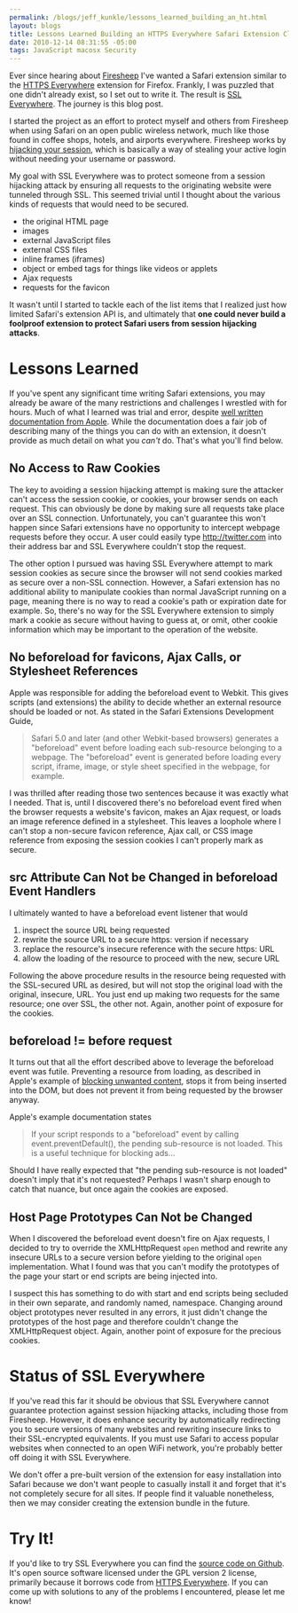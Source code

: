 ```yaml
--- 
permalink: /blogs/jeff_kunkle/lessons_learned_building_an_ht.html
layout: blogs
title: Lessons Learned Building an HTTPS Everywhere Safari Extension Clone
date: 2010-12-14 08:31:55 -05:00
tags: JavaScript macosx Security
---
```

Ever since hearing about [Firesheep](http://codebutler.com/firesheep) I've wanted a Safari extension similar to the [HTTPS Everywhere](https://www.eff.org/https-everywhere) extension for Firefox. Frankly, I was puzzled that one didn't already exist, so I set out to write it. The result is [SSL Everywhere](http://www.nearinfinity.com/home/opensource/ssl-everywhere.html). The journey is this blog post.

I started the project as an effort to protect myself and others from Firesheep when using Safari on an open public wireless network, much like those found in coffee shops, hotels, and airports everywhere. Firesheep works by [hijacking your session](https://secure.wikimedia.org/wikipedia/en/wiki/Session_hijacking), which is basically a way of stealing your active login without needing your username or password. 

My goal with SSL Everywhere was to protect someone from a session hijacking attack by ensuring all requests to the originating website were tunneled through SSL. This seemed trivial until I thought about the various kinds of requests that would need to be secured.

* the original HTML page
* images
* external JavaScript files
* external CSS files
* inline frames (iframes)
* object or embed tags for things like videos or applets
* Ajax requests
* requests for the favicon

It wasn't until I started to tackle each of the list items that I realized just how limited Safari's extension API is, and ultimately that **one could never build a foolproof extension to protect Safari users from session hijacking attacks**.

Lessons Learned
===============
If you've spent any significant time writing Safari extensions, you may already be aware of the many restrictions and challenges I wrestled with for hours. Much of what I learned was trial and error, despite [well written documentation from Apple](http://developer.apple.com/library/safari/#documentation/Tools/Conceptual/SafariExtensionGuide/Introduction/Introduction.html). While the documentation does a fair job of describing many of the things you can do with an extension, it doesn't provide as much detail on what you _can't_ do. That's what you'll find below.

No Access to Raw Cookies
------------------------
The key to avoiding a session hijacking attempt is making sure the attacker can't access the session cookie, or cookies, your browser sends on each request. This can obviously be done by making sure all requests take place over an SSL connection. Unfortunately, you can't guarantee this won't happen since Safari extensions have no opportunity to intercept webpage requests before they occur. A user could easily type http://twitter.com into their address bar and SSL Everywhere couldn't stop the request.

The other option I pursued was having SSL Everywhere attempt to mark session cookies as secure since the browser will not send cookies marked as secure over a non-SSL connection. However, a Safari extension has no additional ability to manipulate cookies than normal JavaScript running on a page, meaning there is no way to read a cookie's path or expiration date for example. So, there's no way for the SSL Everywhere extension to simply mark a cookie as secure without having to guess at, or omit, other cookie information which may be important to the operation of the website.

No beforeload for favicons, Ajax Calls, or Stylesheet References
----------------------------------------------------------------
Apple was responsible for adding the beforeload event to Webkit. This gives scripts (and extensions) the ability to decide whether an external resource should be loaded or not. As stated in the Safari Extensions Development Guide, 

> Safari 5.0 and later (and other Webkit-based browsers) generates a "beforeload" event before loading each sub-resource belonging to a webpage. The "beforeload" event is generated before loading every script, iframe, image, or style sheet specified in the webpage, for example.

I was thrilled after reading those two sentences because it was exactly what I needed. That is, until I discovered there's no beforeload event fired when the browser requests a website's favicon, makes an Ajax request, or loads an image reference defined in a stylesheet. This leaves a loophole where I can't stop a non-secure favicon reference, Ajax call, or CSS image reference from exposing the session cookies I can't properly mark as secure.

src Attribute Can Not be Changed in beforeload Event Handlers
-------------------------------------------------------------
I ultimately wanted to have a beforeload event listener that would 

1. inspect the source URL being requested
2. rewrite the source URL to a secure https: version if necessary
3. replace the resource's insecure reference with the secure https: URL
4. allow the loading of the resource to proceed with the new, secure URL

Following the above procedure results in the resource being requested with the SSL-secured URL as desired, but will not stop the original load with the original, insecure, URL. You just end up making two requests for the same resource; one over SSL, the other not. Again, another point of exposure for the cookies.

beforeload != before request
----------------------------
It turns out that all the effort described above to leverage the beforeload event was futile. Preventing a resource from loading, as described in Apple's example of [blocking unwanted content](http://developer.apple.com/library/safari/documentation/Tools/Conceptual/SafariExtensionGuide/MessagesandProxies/MessagesandProxies.html#//apple_ref/doc/uid/TP40009977-CH14-SW9), stops it from being inserted into the DOM, but does not prevent it from being requested by the browser anyway.

Apple's example documentation states

> If your script responds to a "beforeload" event by calling event.preventDefault(), the pending sub-resource is not loaded. This is a useful technique for blocking ads...

Should I have really expected that "the pending sub-resource is not loaded" doesn't imply that it's not requested? Perhaps I wasn't sharp enough to catch that nuance, but once again the cookies are exposed.

Host Page Prototypes Can Not be Changed
---------------------------------------
When I discovered the beforeload event doesn't fire on Ajax requests, I decided to try to override the XMLHttpRequest `open` method and rewrite any insecure URLs to a secure version before yielding to the original `open` implementation. What I found was that you can't modify the prototypes of the page your start or end scripts are being injected into.

I suspect this has something to do with start and end scripts being secluded in their own separate, and randomly named, namespace. Changing around object prototypes never resulted in any errors, it just didn't change the prototypes of the host page and therefore couldn't change the XMLHttpRequest object. Again, another point of exposure for the precious cookies.

Status of SSL Everywhere
========================
If you've read this far it should be obvious that SSL Everywhere cannot guarantee protection against session hijacking attacks, including those from Firesheep. However, it does enhance security by automatically redirecting you to secure versions of many websites and rewriting insecure links to their SSL-encrypted equivalents. If you must use Safari to access popular websites when connected to an open WiFi network, you're probably better off doing it with SSL Everywhere.

We don't offer a pre-built version of the extension for easy installation into Safari because we don't want people to casually install it and forget that it's not completely secure for all sites. If people find it valuable nonetheless, then we may consider creating the extension bundle in the future.

Try It!
=======
If you'd like to try SSL Everywhere you can find the [source code on Github](https://github.com/nearinfinity/ssl-everywhere.safariextension). It's open source software licensed under the GPL version 2 license, primarily because it borrows code from [HTTPS Everywhere](https://www.eff.org/https-everywhere). If you can come up with solutions to any of the problems I encountered, please let me know! 
